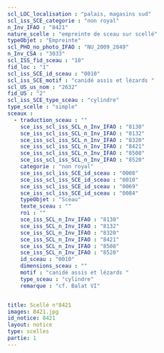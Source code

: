 ```yaml
---
scl_LOC_localisation : "palais, magasins sud"
scl_iss_SCE_categorie : "non royal"
n_Inv_IFAO : "8421"
nature_scelle : "empreinte de sceau sur scellé"
typeObjet : "Empreinte"
scl_PHO_no_photo_IFAO : "NU_2009_2849"
n_Inv_CSA : "3033"
scl_ISS_fid_sceau : "10"
fid_loc : "1"
scl_iss_SCE_id_sceau : "0010"
scl_iss_SCE_motif : "canidé assis et lézards "
scl_US_us_nom : "2632"
fid_US : "2"
scl_iss_SCE_type_sceau : "cylindre"
type_scelle : "simple"
sceaux :
  - traduction_sceau : ""
    sce_iss_scl_iss_SCL_n_Inv_IFAO : "8130"
    sce_iss_scl_iss_SCL_n_Inv_IFAO : "8132"
    sce_iss_scl_iss_SCL_n_Inv_IFAO : "8320"
    sce_iss_scl_iss_SCL_n_Inv_IFAO : "8421"
    sce_iss_scl_iss_SCL_n_Inv_IFAO : "8508"
    sce_iss_scl_iss_SCL_n_Inv_IFAO : "8520"
    categorie : "non royal"
    sce_iss_scl_iss_SCE_id_sceau : "0008"
    sce_iss_scl_iss_SCE_id_sceau : "0010"
    sce_iss_scl_iss_SCE_id_sceau : "0069"
    sce_iss_scl_iss_SCE_id_sceau : "0084"
    typeObjet : "Sceau"
    texte_sceau : ""
    roi : ""
    sce_iss_SCL_n_Inv_IFAO : "8130"
    sce_iss_SCL_n_Inv_IFAO : "8132"
    sce_iss_SCL_n_Inv_IFAO : "8320"
    sce_iss_SCL_n_Inv_IFAO : "8421"
    sce_iss_SCL_n_Inv_IFAO : "8508"
    sce_iss_SCL_n_Inv_IFAO : "8520"
    id_sceau : "0010"
    dimensions_sceau : ""
    motif : "canidé assis et lézards "
    type_sceau : "cylindre"
    remarque : "cf. Balat VI"


title: Scellé n°8421
images: 8421.jpg
id_notice: 8421
layout: notice
type: scelles
partie: 1
---
```

